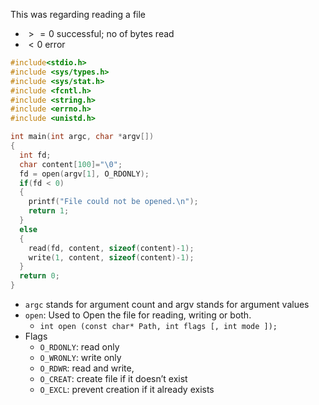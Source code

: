 This was regarding reading a file

- $>= 0$ successful; no of bytes read
- $< 0$ error

```c
#include<stdio.h>
#include <sys/types.h>
#include <sys/stat.h>
#include <fcntl.h>
#include <string.h>
#include <errno.h>
#include <unistd.h>

int main(int argc, char *argv[])
{
  int fd;
  char content[100]="\0";
  fd = open(argv[1], O_RDONLY);
  if(fd < 0)
  {
    printf("File could not be opened.\n");
    return 1;
  }
  else
  {
    read(fd, content, sizeof(content)-1);
    write(1, content, sizeof(content)-1);
  }
  return 0;
}
```

- `argc` stands for argument count and argv stands for argument values
- `open`: Used to Open the file for reading, writing or both.
    - `int open (const char* Path, int flags [, int mode ]);`
- Flags
    - `O_RDONLY`: read only
    - `O_WRONLY`: write only
    - `O_RDWR`: read and write,  
    - `O_CREAT`: create file if it doesn’t exist
    - `O_EXCL`: prevent creation if it already exists
